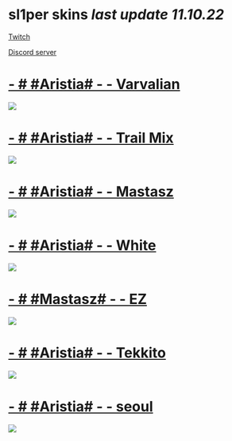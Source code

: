 # sl1per skins *last update 11.10.22*
[Twitch](https://www.twitch.tv/sl1per__)

[Discord server](https://discord.com/invite/2THdBXyua2)

# [- # #Aristia# - - Varvalian](https://www.dropbox.com/s/48dcytp0ed32tyu/Varv.osk?dl=0)
![](https://osu.ppy.sh/ss/17599721/4526)

# [- # #Aristia# - - Trail Mix](https://mega.nz/file/YZ1CxLYS#DhU3H_HtYsUG2AuEnWHw7-A1d4ErV10tev4Oai_g3-g)
![](https://osu.ppy.sh/ss/17737798/2226)

# [- # #Aristia# - - Mastasz](https://drive.google.com/file/d/1ccN7ySn7z_v_Y1JdjiXfRfFlZVD74rgP/view?usp=sharing)
![](https://osu.ppy.sh/ss/18088702/54ea)

# [- # #Aristia# - - White](https://mega.nz/file/3CR10YLY#WrhKxXepeVhSauqRY2Xflscags5w9cqncVKXdlH0esY)
![](https://osu.ppy.sh/ss/18088710/3003)

# [- # #Mastasz# - - EZ](https://mega.nz/folder/SRMhGDgB#lXqlAOWI2RwD_Qb6dRWGVg/file/vV1FXIob)
![](https://osu.ppy.sh/ss/18088722/d2f5)

# [- # #Aristia# - - Tekkito](https://mega.nz/file/Cq5FEK7A#8-GUO9q9UDmgaPh4maFex1C3AEonL0AKBFrBPnPf0T0)
![](https://user-images.githubusercontent.com/37017946/188500980-f2c78c4f-9f69-47fc-9615-fbce886a0dc8.png)

# [- # #Aristia# - - seoul](https://drive.google.com/file/d/1XJ_XgsTbQ1s2XjzBmK67kgnMiwz7EAJZ/view?usp=sharing)
![](https://osu.ppy.sh/ss/18184080/0521)



